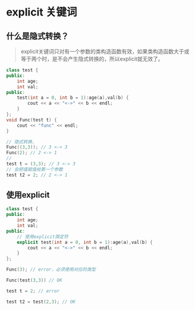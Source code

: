 # explicit 关键词

## 什么是隐式转换？
> explicit关键词只对有一个参数的类构造函数有效，如果类构造函数大于或等于两个时，是不会产生隐式转换的，所以explicit就无效了。

```cpp
class test {
public:
    int age;
    int val;
public:
    test(int a = 0, int b = 1):age(a),val(b) {
        cout << a << "<->" << b << endl;
    }
};
void Func(test t) {
    cout << "func" << endl;
}
```
 ```cpp
// 隐式转换，
Func((3,3)); // 3 <-> 3
Func(2); // 2 <-> 1
// 
test t = (3,3); // 3 <-> 3
// 会把值赋值给第一个参数
test t2 = 2; // 2 <-> 1

```

## 使用explicit
```cpp
class test {
public:
    int age;
    int val;
public:
    // 使用explicit限定符
    explicit test(int a = 0, int b = 1):age(a),val(b) {
        cout << a << "<->" << b << endl;
    }
};
```
```cpp
Func(3); // error，必须使用对应的类型

Func(test(3,3)) // OK

test t = 2; // error

test t2 = test(2,3); // OK
```